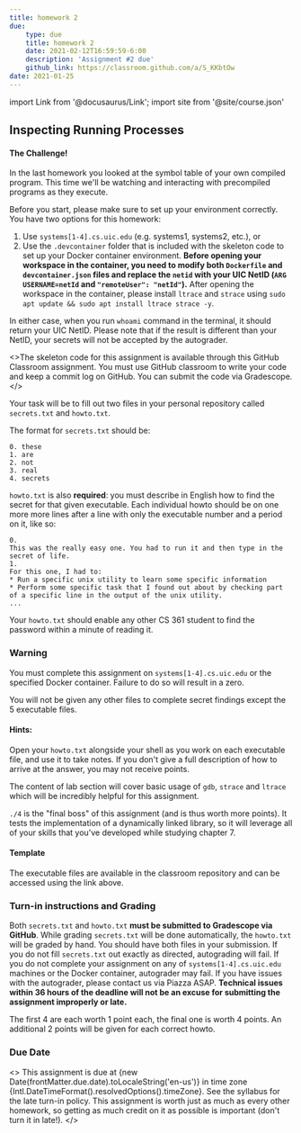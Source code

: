 ```yaml
---
title: homework 2
due: 
    type: due
    title: homework 2
    date: 2021-02-12T16:59:59-6:00
    description: 'Assignment #2 due'
    github_link: https://classroom.github.com/a/S_KKbtOw
date: 2021-01-25
---
```

import Link from '@docusaurus/Link';
import site from '@site/course.json'

## Inspecting Running Processes



####  The Challenge!

In the last homework you looked at the symbol table of your own compiled program. This time we'll be watching and interacting with precompiled programs as they execute.

Before you start, please make sure to set up your environment correctly. You have two options for this homework:

1. Use `systems[1-4].cs.uic.edu` (e.g. systems1, systems2, etc.), or
2. Use the `.devcontainer` folder that is included with the skeleton code to set up your Docker container environment. **Before opening your workspace in the container, you need to modify both `Dockerfile` and `devcontainer.json` files and replace the `netid` with your UIC NetID (`ARG USERNAME=netId` and `"remoteUser": "netId"`).** After opening the workspace in the container, please install `ltrace` and `strace` using `sudo apt update && sudo apt install ltrace strace -y`. 

In either case, when you run `whoami` command in the terminal, it should return your UIC NetID. Please note that if the result is different than your NetID, your secrets will not be accepted by the autograder. 

<>The skeleton code for this assignment is available through <Link to={frontMatter.github_link}>this GitHub Classroom assignment</Link>. You must use GitHub classroom to
write your code and keep a commit log on GitHub. You can submit the code via
Gradescope.</>

Your task will be to fill out two files in your personal repository called `secrets.txt` and `howto.txt`. 

The format for `secrets.txt` should be:

```
0. these  
1. are  
2. not  
3. real  
4. secrets  
```

`howto.txt` is also **required**: you must describe in English how to find the secret for that given executable. Each individual howto should be on one more more lines after a line with only the executable number and a period on it, like so:

```
0.  
This was the really easy one. You had to run it and then type in the secret of life.  
1.  
For this one, I had to:  
* Run a specific unix utility to learn some specific information  
* Perform some specific task that I found out about by checking part of a specific line in the output of the unix utility.  
...
```

Your `howto.txt` should enable any other CS 361 student to find the password within a minute of reading it.

### Warning

You must complete this assignment on `systems[1-4].cs.uic.edu` or the specified Docker container. Failure to do so will result in a zero.

You will not be given any other files to complete secret findings except the 5 executable files.

#### Hints:

Open your `howto.txt` alongside your shell as you work on each executable file, and use it to take notes. If you don't give a full description of how to arrive at the answer, you may not receive points. 

The content of lab section will cover basic usage of `gdb`, `strace` and `ltrace` which will be incredibly helpful for this assignment. 

`./4` is the "final boss" of this assignment (and is thus worth more points). It tests the implementation of a dynamically linked library, so it will leverage all of your skills that you've developed while studying chapter 7.

#### Template 

The executable files are available in the classroom repository and can be accessed using the link above.

### Turn-in instructions and Grading

Both `secrets.txt` and `howto.txt` **must be submitted to Gradescope via GitHub**. While grading `secrets.txt` will be done automatically, the `howto.txt` will be graded by hand. You should have both files in your submission. If you do not fill `secrets.txt` out exactly as directed, autograding will fail. If you do not complete your assignment on any of `systems[1-4].cs.uic.edu` machines or the Docker container, autograder may fail. If you have issues with the autograder, please contact us via Piazza ASAP. **Technical issues within 36 hours of the deadline will not be an excuse for submitting the assignment improperly or late.**

The first 4 are each worth 1 point each, the final one is worth 4 points. An additional 2 points will be given for each correct howto.

### Due Date

<>
This assignment is due at {new Date(frontMatter.due.date).toLocaleString('en-us')} in time zone {Intl.DateTimeFormat().resolvedOptions().timeZone}. See the <Link to="/syllabus">syllabus</Link> for the late turn-in policy. This assignment is worth just as much as every other homework, so getting as much credit on it as possible is important (don't turn it in late!).
</>
